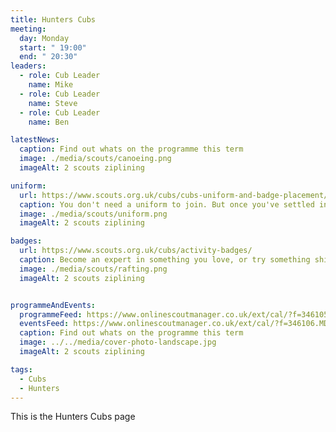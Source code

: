```yaml
---
title: Hunters Cubs
meeting:
  day: Monday
  start: " 19:00"
  end: " 20:30"
leaders:
  - role: Cub Leader
    name: Mike
  - role: Cub Leader
    name: Steve
  - role: Cub Leader
    name: Ben

latestNews:
  caption: Find out whats on the programme this term
  image: ./media/scouts/canoeing.png
  imageAlt: 2 scouts ziplining

uniform:
  url: https://www.scouts.org.uk/cubs/cubs-uniform-and-badge-placement/
  caption: You don't need a uniform to join. But once you've settled in, you'll start speedily earning badges, and you'll need to know where to put them!
  image: ./media/scouts/uniform.png
  imageAlt: 2 scouts ziplining

badges:
  url: https://www.scouts.org.uk/cubs/activity-badges/
  caption: Become an expert in something you love, or try something shiny and new. From athletics and astronomy to photography and pioneering, there’s something for everyone.
  image: ./media/scouts/rafting.png
  imageAlt: 2 scouts ziplining


programmeAndEvents:
  programmeFeed: https://www.onlinescoutmanager.co.uk/ext/cal/?f=346105.N2YwM2U4ZGY2M2E4MzYwMTYyNjI5ODQ5MWQ4YWNiNWMzMTVkNzljNDZmNjMwYmI4OTI2NGRjNjdhZDczZjg1ZmFhN2JkZmIwMmY0YTcyZDhmMTQwNTEyZjJhN2NlMWRmODk0MDM5ZDk3ZDk1ZDdjMjQzNmI2NDgxMDE4MDFhMzk%3D.3RHC12rcuu
  eventsFeed: https://www.onlinescoutmanager.co.uk/ext/cal/?f=346106.MDBiNmJkYWViNmVkOGY5YzA0MWJkNmYzOTE0ZWQ0MWY2YjBiZTg4NWM0ZmI4OWRhNmY1ZjNmOTkwNzRlOTU4MTJkZTdhNTQ3MzNkZTAyNGU2MDgzODBiNjUyNmE5NTk0MmMyMjEwMTljOWJhYTQxNmFhMTQ2NzI3YzBhOWZiZmE%3D.f4I93p6INJ
  caption: Find out whats on the programme this term
  image: ../../media/cover-photo-landscape.jpg
  imageAlt: 2 scouts ziplining

tags:
  - Cubs
  - Hunters
---
```


This is the Hunters Cubs page